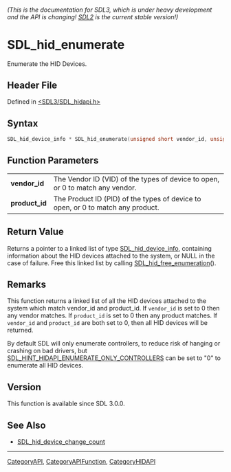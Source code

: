 ###### (This is the documentation for SDL3, which is under heavy development and the API is changing! [SDL2](https://wiki.libsdl.org/SDL2/) is the current stable version!)
# SDL_hid_enumerate

Enumerate the HID Devices.

## Header File

Defined in [<SDL3/SDL_hidapi.h>](https://github.com/libsdl-org/SDL/blob/main/include/SDL3/SDL_hidapi.h)

## Syntax

```c
SDL_hid_device_info * SDL_hid_enumerate(unsigned short vendor_id, unsigned short product_id);
```

## Function Parameters

|                    |                                                                                 |
| ------------------ | ------------------------------------------------------------------------------- |
| **vendor_id**      | The Vendor ID (VID) of the types of device to open, or 0 to match any vendor.   |
| **product_id**     | The Product ID (PID) of the types of device to open, or 0 to match any product. |

## Return Value

Returns a pointer to a linked list of type
[SDL_hid_device_info](SDL_hid_device_info), containing information about
the HID devices attached to the system, or NULL in the case of failure.
Free this linked list by calling
[SDL_hid_free_enumeration](SDL_hid_free_enumeration)().

## Remarks

This function returns a linked list of all the HID devices attached to the
system which match vendor_id and product_id. If `vendor_id` is set to 0
then any vendor matches. If `product_id` is set to 0 then any product
matches. If `vendor_id` and `product_id` are both set to 0, then all HID
devices will be returned.

By default SDL will only enumerate controllers, to reduce risk of hanging
or crashing on bad drivers, but
[SDL_HINT_HIDAPI_ENUMERATE_ONLY_CONTROLLERS](SDL_HINT_HIDAPI_ENUMERATE_ONLY_CONTROLLERS)
can be set to "0" to enumerate all HID devices.

## Version

This function is available since SDL 3.0.0.

## See Also

- [SDL_hid_device_change_count](SDL_hid_device_change_count)

----
[CategoryAPI](CategoryAPI), [CategoryAPIFunction](CategoryAPIFunction), [CategoryHIDAPI](CategoryHIDAPI)

